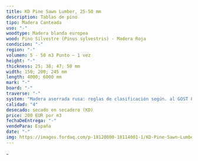 ```yaml
---
title: KD Pine Sawn Lumber, 25-50 mm
description: Tablas de pino
tipo: Madera Canteada
uso: "-"
woodtype: Madera blanda europea
wood: Pino Silvestre (Pinus sylvestris) - Madera Roja
condicion: "-"
region: "-"
volumen: 5 - 50 m3 Punto – 1 vez
height: "-"
thickness: 25; 38; 47; 50 mm
width: 150; 200; 245 mm
length: 4000; 6000 mm
mark: "-"
board: "-"
traverse: "-"
system: "Madera aserrada rusa: reglas de clasificación según. al GOST 8486-86"
calidad: "4"
desecado: secado en secadero (KD)
price: 200 EUR por m3
fechaDeEntrega: "-"
vendePara: España
date: "-"
img: https://images.fordaq.com/p-18120000-18114001-1/KD-Pine-Sawn-Lumber.jpg
---
```

\-